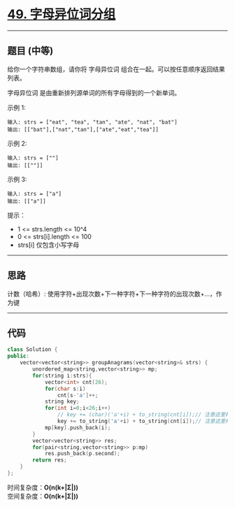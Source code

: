 # [49. 字母异位词分组](https://leetcode.cn/problems/group-anagrams/description/)

---

## 题目 (中等)

给你一个字符串数组，请你将 字母异位词 组合在一起。可以按任意顺序返回结果列表。  

字母异位词 是由重新排列源单词的所有字母得到的一个新单词。  

示例 1:  
```
输入: strs = ["eat", "tea", "tan", "ate", "nat", "bat"]
输出: [["bat"],["nat","tan"],["ate","eat","tea"]]
```

示例 2:  
```
输入: strs = [""]
输出: [[""]]
```

示例 3:  
```
输入: strs = ["a"]
输出: [["a"]]
```

提示：  

- 1 <= strs.length <= 10^4
- 0 <= strs[i].length <= 100
- strs[i] 仅包含小写字母

---

## 思路

计数（哈希）:
    使用字符+出现次数+下一种字符+下一种字符的出现次数+...，作为键

---

## 代码

```C++
class Solution {
public:
    vector<vector<string>> groupAnagrams(vector<string>& strs) {
        unordered_map<string,vector<string>> mp;
        for(string i:strs){
            vector<int> cnt(26);
            for(char s:i)
                cnt[s-'a']++;
            string key;
            for(int i=0;i<26;i++)
                // key += (char)('a'+i) + to_string(cnt[i]);// 注意这里构造字符串的方法
                key += to_string('a'+i) + to_string(cnt[i]);// 注意这里构造字符串的方法，'a'+i被提升为int
            mp[key].push_back(i);
        }
        vector<vector<string>> res;
        for(pair<string,vector<string>> p:mp)
            res.push_back(p.second);
        return res;
    }
};
```

时间复杂度：**O(n(k+|Σ|))**  
空间复杂度：**O(n(k+|Σ|))**
